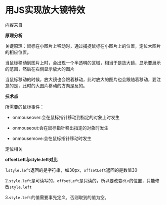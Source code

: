 # 用JS实现放大镜特效

内容来自[]()

**原理分析**

关键原理：鼠标在小图片上移动时，通过捕捉鼠标在小图片上的位置，定位大图片的相应位置。

当鼠标移动到图片上时，会出现一个半透明的区域，相当于是放大镜，显示要展示的范围，然后在右侧显示放大的图片

当鼠标移动的时候，放大镜也会跟着移动，此时放大的图片也会跟随着移动，要注意的是，此时的大图片移动的方向是反的。

**技术点**

所需要的鼠标事件：

+ onmouseover:会在鼠标指针移动到指定的对象上时发生

+ onmouseout:会在鼠标指针移出指定的对象时发生

+ onmousemove:会在鼠标指针移动时发生


定位相关

**offsetLeft与style.left对比**

1.`style.left`返回的是字符串，如30px，`offsetLeft`返回的是数值30

2.`style.left`是可读写的，`offsetLeft`是只读的，所以要改变`div`的位置，只能修改`style.left`

3.`style.left`的值需要事先定义，否则取到的值为空。